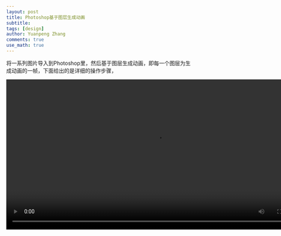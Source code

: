 ```yaml
---
layout: post
title: Photoshop基于图层生成动画
subtitle:
tags: [design]
author: Yuanpeng Zhang
comments: true
use_math: true
---
```


将一系列图片导入到Photoshop里，然后基于图层生成动画，即每一个图层为生成动画的一帧，下面给出的是详细的操作步骤，

<p align='center'>
   <video width="800" controls>
      <source src="/assets/img/posts/ps_animation.mp4" type="video/mp4">
   </video>
</p>